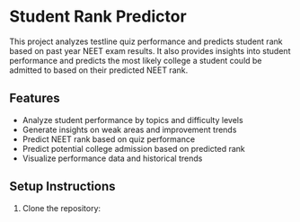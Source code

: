 # Student Rank Predictor

This project analyzes testline quiz performance and predicts student rank based on past year NEET exam results. It also provides insights into student performance and predicts the most likely college a student could be admitted to based on their predicted NEET rank.

## Features

- Analyze student performance by topics and difficulty levels
- Generate insights on weak areas and improvement trends
- Predict NEET rank based on quiz performance
- Predict potential college admission based on predicted rank
- Visualize performance data and historical trends

## Setup Instructions

1. Clone the repository:

